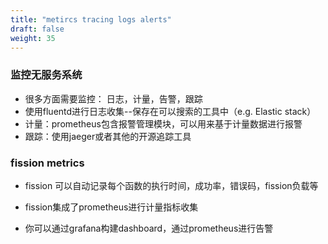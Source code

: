 ```yaml
---
title: "metircs tracing logs alerts"
draft: false
weight: 35
---
```


### 监控无服务系统

* 很多方面需要监控： 日志，计量，告警，跟踪
* 使用fluentd进行日志收集--保存在可以搜索的工具中（e.g. Elastic stack）
* 计量：prometheus包含报警管理模块，可以用来基于计量数据进行报警
* 跟踪：使用jaeger或者其他的开源追踪工具

### fission metrics

* fission 可以自动记录每个函数的执行时间，成功率，错误码，fission负载等

* fission集成了prometheus进行计量指标收集

* 你可以通过grafana构建dashboard，通过prometheus进行告警


